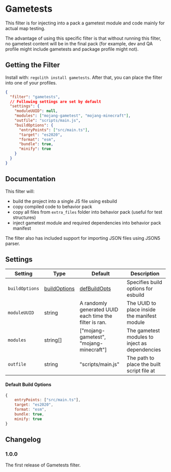 # Gametests

This filter is for injecting into a pack a gametest module and code mainly for actual map testing.

The advantage of using this specific filter is that without running this filter, no gametest content will be in the final pack (for example, dev and QA profile might include gametests and package profile might not).

## Getting the Filter

Install with: `regolith install gametests`. After that, you can place the filter into one of your profiles.

```json
{
  "filter": "gametests",
  // Following settings are set by default
  "settings": {
    "moduleUUID": null,
    "modules": ["mojang-gametest", "mojang-minecraft"],
    "outfile": "scripts/main.js",
    "buildOptions": {
      "entryPoints": ["src/main.ts"],
      "target": "es2020",
      "format": "esm",
      "bundle": true,
      "minify": true
    }
  }
}
```

## Documentation

This filter will:

- build the project into a single JS file using esbuild
- copy compiled code to behavior pack
- copy all files from `extra_files` folder into behavior pack (useful for test structures)
- inject gametest module and required dependencies into behavior pack manifest

The filter also has included support for importing JSON files using JSON5 parser.

## Settings

| Setting        | Type                                                     | Default                                                | Description                                    |
| -------------- | -------------------------------------------------------- | ------------------------------------------------------ | ---------------------------------------------- |
| `buildOptions` | [buildOptions](https://esbuild.github.io/api/#build-api) | [defBuildOpts](#default-build-options)                 | Specifies build options for esbuild            |
| `moduleUUID`   | string                                                   | A randomly generated UUID each time the filter is ran. | The UUID to place inside the manifest module   |
| `modules`      | string[]                                                 | ["mojang-gametest", "mojang-minecraft"]                | The gametest modules to inject as dependencies |
| `outfile`      | string                                                   | "scripts/main.js"                                      | The path to place the built script file at     |

#### Default Build Options

```js
{
    entryPoints: ["src/main.ts"],
    target: "es2020",
    format: "esm",
    bundle: true,
    minify: true
}
```

## Changelog

### 1.0.0

The first release of Gametests filter.
